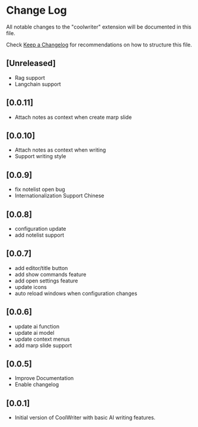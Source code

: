 # Change Log

All notable changes to the "coolwriter" extension will be documented in this file.

Check [Keep a Changelog](http://keepachangelog.com/) for recommendations on how to structure this file.

## [Unreleased]

- Rag support
- Langchain support

## [0.0.11]

- Attach notes as context when create marp slide

## [0.0.10]

- Attach notes as context when writing
- Support writing style

## [0.0.9]

- fix notelist open bug
- Internationalization Support Chinese

## [0.0.8]

- configuration update
- add notelist support

## [0.0.7]

- add editor/title button
- add show commands feature
- add open settings feature
- update icons
- auto reload windows when configuration changes

## [0.0.6]

- update ai function
- update ai model
- update context menus
- add marp slide support

## [0.0.5]

- Improve Documentation
- Enable changelog

## [0.0.1]

- Initial version of CoolWriter with basic AI writing features. 


